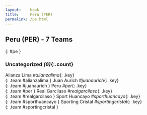 ```yaml
---
layout:    book
title:     Peru (PER)
permalink: /pe.html
---
```


## Peru (PER) - 7 Teams
{: #pe }





### Uncategorized _(6)_{:.count}

Alianza Lima _#alianzalima_{: .key} <br>
{: .team #alianzalima }
Juan Aurich _#juanaurich_{: .key} <br>
{: .team #juanaurich }
Peru _#per_{: .key} <br>
{: .team #per }
Real Garcilaso _#realgarcilaso_{: .key} <br>
{: .team #realgarcilaso }
Sport Huancayo _#sporthuancayo_{: .key} <br>
{: .team #sporthuancayo }
Sporting Cristal _#sportingcristal_{: .key} <br>
{: .team #sportingcristal }


 
